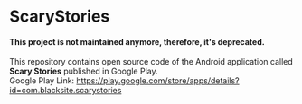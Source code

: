 # ScaryStories
#### This project is not maintained anymore, therefore, it's deprecated.
This repository contains open source code of the Android application called **Scary Stories** published in Google Play. <br />
Google Play Link: https://play.google.com/store/apps/details?id=com.blacksite.scarystories
